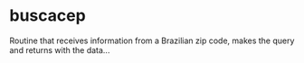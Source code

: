 # buscacep
Routine that receives information from a Brazilian zip code, makes the query and returns with the data...
